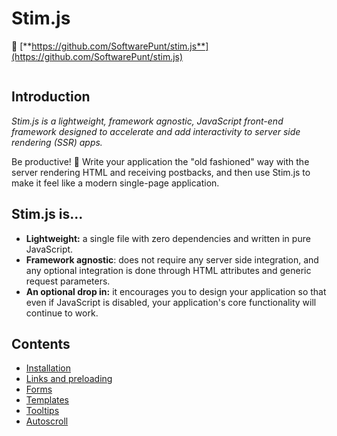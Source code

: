 # Stim.js

🏡 [**https://github.com/SoftwarePunt/stim.js**](https://github.com/SoftwarePunt/stim.js)

``` warning:: This project is still being prototyped and developed, and is not suitable for production use right now. Things may change or break at any time.
```

## Introduction
*Stim.js is a lightweight, framework agnostic, JavaScript front-end framework designed to accelerate and add interactivity to server side rendering (SSR) apps.*

Be productive! 🙂 Write your application the "old fashioned" way with the server rendering HTML and receiving postbacks, and then use Stim.js to make it feel like a modern single-page application. 

## Stim.js is...
 - **Lightweight:** a single file with zero dependencies and written in pure JavaScript.
 - **Framework agnostic**: does not require any server side integration, and any optional integration is done through HTML attributes and generic request parameters. 
 - **An optional drop in:** it encourages you to design your application so that even if JavaScript is disabled, your application's core functionality will continue to work.

## Contents
* [Installation](installation.md)
* [Links and preloading](links.md)
* [Forms](forms.md)
* [Templates](templates.md)
* [Tooltips](tooltips.md)
* [Autoscroll](autoscroll.md)